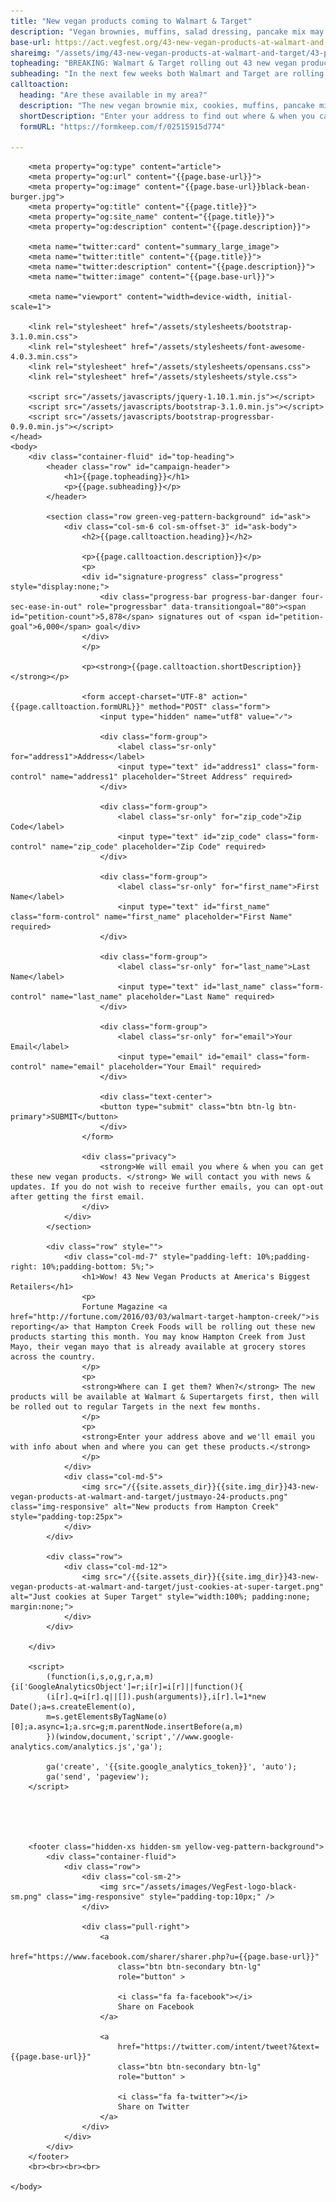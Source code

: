 ```yaml
---
title: "New vegan products coming to Walmart & Target"
description: "Vegan brownies, muffins, salad dressing, pancake mix may be coming to a Walmart or Target near you"
base-url: https://act.vegfest.org/43-new-vegan-products-at-walmart-and-target/
shareimg: "/assets/img/43-new-vegan-products-at-walmart-and-target/43-products-social-media-share.jpg"
topheading: "BREAKING: Walmart & Target rolling out 43 new vegan products. Find out if they are in your area"
subheading: "In the next few weeks both Walmart and Target are rolling out 43 new vegan products from Hampton Creek at stores across the country. Vegan brownies, muffins, salad dressing, cookies, pancake mix and scramble may be coming to a Walmart or Target near you"
calltoaction:
  heading: "Are these available in my area?"
  description: "The new vegan brownie mix, cookies, muffins, pancake mix and more are rolling out at Walmart & Target beginning March 19"
  shortDescription: "Enter your address to find out where & when you can get these new tasty treats"
  formURL: "https://formkeep.com/f/02515915d774"

---
```


<html>
	<head>
		<title>{{page.title}}</title>

		<meta property="og:type" content="article">
		<meta property="og:url" content="{{page.base-url}}">
		<meta property="og:image" content="{{page.base-url}}black-bean-burger.jpg">
		<meta property="og:title" content="{{page.title}}">
		<meta property="og:site_name" content="{{page.title}}">
		<meta property="og:description" content="{{page.description}}">

		<meta name="twitter:card" content="summary_large_image">				
		<meta name="twitter:title" content="{{page.title}}">
		<meta name="twitter:description" content="{{page.description}}">
		<meta name="twitter:image" content="{{page.base-url}}">

		<meta name="viewport" content="width=device-width, initial-scale=1">

		<link rel="stylesheet" href="/assets/stylesheets/bootstrap-3.1.0.min.css">
		<link rel="stylesheet" href="/assets/stylesheets/font-awesome-4.0.3.min.css">
		<link rel="stylesheet" href="/assets/stylesheets/opensans.css">
		<link rel="stylesheet" href="/assets/stylesheets/style.css">

		<script src="/assets/javascripts/jquery-1.10.1.min.js"></script>
		<script src="/assets/javascripts/bootstrap-3.1.0.min.js"></script>
		<script src="/assets/javascripts/bootstrap-progressbar-0.9.0.min.js"></script>
	</head>
	<body>
		<div class="container-fluid" id="top-heading">
			<header class="row" id="campaign-header">  
				<h1>{{page.topheading}}</h1>
				<p>{{page.subheading}}</p>
			</header>

			<section class="row green-veg-pattern-background" id="ask">
				<div class="col-sm-6 col-sm-offset-3" id="ask-body">
					<h2>{{page.calltoaction.heading}}</h2>					

					<p>{{page.calltoaction.description}}</p>
					<p>
					<div id="signature-progress" class="progress" style="display:none;">
					    <div class="progress-bar progress-bar-danger four-sec-ease-in-out" role="progressbar" data-transitiongoal="80"><span id="petition-count">5,878</span> signatures out of <span id="petition-goal">6,000</span> goal</div>
					</div>
					</p>

					<p><strong>{{page.calltoaction.shortDescription}}</strong></p>

					<form accept-charset="UTF-8" action="{{page.calltoaction.formURL}}" method="POST" class="form">
						<input type="hidden" name="utf8" value="✓">

						<div class="form-group">
							<label class="sr-only" for="address1">Address</label>
							<input type="text" id="address1" class="form-control" name="address1" placeholder="Street Address" required>
						</div>

						<div class="form-group">
							<label class="sr-only" for="zip_code">Zip Code</label>
							<input type="text" id="zip_code" class="form-control" name="zip_code" placeholder="Zip Code" required>
						</div>

						<div class="form-group">
							<label class="sr-only" for="first_name">First Name</label>
							<input type="text" id="first_name" class="form-control" name="first_name" placeholder="First Name" required>
						</div>

						<div class="form-group">
							<label class="sr-only" for="last_name">Last Name</label>
							<input type="text" id="last_name" class="form-control" name="last_name" placeholder="Last Name" required>
						</div>

						<div class="form-group">
							<label class="sr-only" for="email">Your Email</label>
							<input type="email" id="email" class="form-control" name="email" placeholder="Your Email" required>
						</div>

						<div class="text-center">
						<button type="submit" class="btn btn-lg btn-primary">SUBMIT</button>					
						</div>
					</form>

					<div class="privacy">
						<strong>We will email you where & when you can get these new vegan products. </strong> We will contact you with news & updates. If you do not wish to receive further emails, you can opt-out after getting the first email.
					</div>
				</div>
			</section>

			<div class="row" style="">
				<div class="col-md-7" style="padding-left: 10%;padding-right: 10%;padding-bottom: 5%;">
					<h1>Wow! 43 New Vegan Products at America's Biggest Retailers</h1>
					<p>
					Fortune Magazine <a href="http://fortune.com/2016/03/03/walmart-target-hampton-creek/">is reporting</a> that Hampton Creek Foods will be rolling out these new products starting this month. You may know Hampton Creek from Just Mayo, their vegan mayo that is already available at grocery stores across the country.
					</p>
					<p>
					<strong>Where can I get them? When?</strong> The new products will be available at Walmart & Supertargets first, then will be rolled out to regular Targets in the next few months.
					</p>
					<p>
					<strong>Enter your address above and we'll email you with info about when and where you can get these products.</strong>
					</p>
				</div>
				<div class="col-md-5">
					<img src="/{{site.assets_dir}}{{site.img_dir}}43-new-vegan-products-at-walmart-and-target/justmayo-24-products.png" class="img-responsive" alt="New products from Hampton Creek" style="padding-top:25px">
				</div>
			</div>

			<div class="row">
				<div class="col-md-12">
					<img src="/{{site.assets_dir}}{{site.img_dir}}43-new-vegan-products-at-walmart-and-target/just-cookies-at-super-target.png" alt="Just cookies at Super Target" style="width:100%; padding:none; margin:none;">
				</div>			
			</div>

		</div>

		<script>
			(function(i,s,o,g,r,a,m){i['GoogleAnalyticsObject']=r;i[r]=i[r]||function(){
			(i[r].q=i[r].q||[]).push(arguments)},i[r].l=1*new Date();a=s.createElement(o),
			m=s.getElementsByTagName(o)[0];a.async=1;a.src=g;m.parentNode.insertBefore(a,m)
			})(window,document,'script','//www.google-analytics.com/analytics.js','ga');

			ga('create', '{{site.google_analytics_token}}', 'auto');
			ga('send', 'pageview');
		</script>





		<footer class="hidden-xs hidden-sm yellow-veg-pattern-background">
			<div class="container-fluid">
				<div class="row">
					<div class="col-sm-2">
						<img src="/assets/images/VegFest-logo-black-sm.png" class="img-responsive" style="padding-top:10px;" />
					</div>

					<div class="pull-right">
						<a
							href="https://www.facebook.com/sharer/sharer.php?u={{page.base-url}}"
							class="btn btn-secondary btn-lg"
							role="button" >

							<i class="fa fa-facebook"></i>
							Share on Facebook
						</a>

						<a
							href="https://twitter.com/intent/tweet?&text={{page.base-url}}"
							class="btn btn-secondary btn-lg"
							role="button" >

							<i class="fa fa-twitter"></i>
							Share on Twitter
						</a>
					</div>
				</div>
			</div>
		</footer>
		<br><br><br><br>

	</body>
</html>
